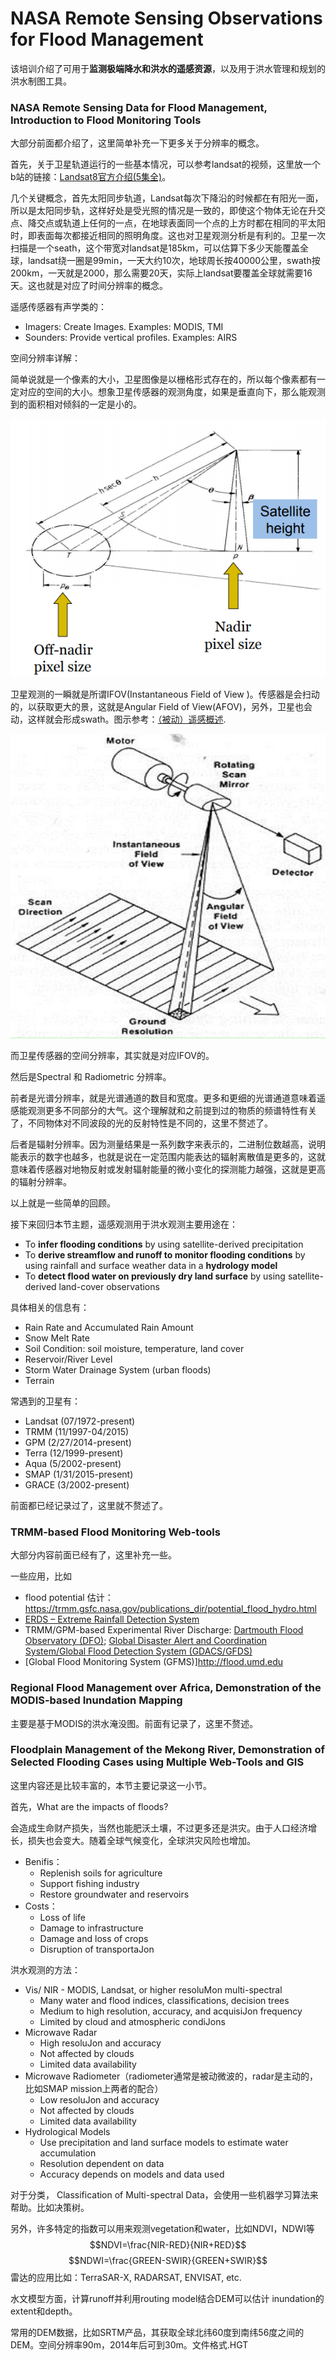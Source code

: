 # NASA Remote Sensing Observations for Flood Management

该培训介绍了可用于**监测极端降水和洪水的遥感资源**，以及用于洪水管理和规划的洪水制图工具。 

### NASA Remote Sensing Data for Flood Management, Introduction to Flood Monitoring Tools

大部分前面都介绍了，这里简单补充一下更多关于分辨率的概念。

首先，关于卫星轨道运行的一些基本情况，可以参考landsat的视频，这里放一个b站的链接：[Landsat8官方介绍(5集全)](https://www.bilibili.com/video/BV1cJ411a78q?from=search&seid=17875756029381894380)。

几个关键概念，首先太阳同步轨道，Landsat每次下降沿的时候都在有阳光一面，所以是太阳同步轨，这样好处是受光照的情况是一致的，即使这个物体无论在升交点、降交点或轨道上任何的一点，在地球表面同一个点的上方时都在相同的平太阳时，即表面每次都接近相同的照明角度。这也对卫星观测分析是有利的。卫星一次扫描是一个seath，这个带宽对landsat是185km，可以估算下多少天能覆盖全球，landsat绕一圈是99min，一天大约10次，地球周长按40000公里，swath按200km，一天就是2000，那么需要20天，实际上landsat要覆盖全球就需要16天。这也就是对应了时间分辨率的概念。

遥感传感器有声学类的：

- Imagers: Create Images. Examples: MODIS, TMI
- Sounders: Provide vertical profiles. Examples: AIRS 

空间分辨率详解：

简单说就是一个像素的大小，卫星图像是以栅格形式存在的，所以每个像素都有一定对应的空间的大小。想象卫星传感器的观测角度，如果是垂直向下，那么能观测到的面积相对倾斜的一定是小的。

![](TIM截图20200512192535.png)

卫星观测的一瞬就是所谓IFOV(Instantaneous Field of View )。传感器是会扫动的，以获取更大的景，这就是Angular Field of View(AFOV)，另外，卫星也会动，这样就会形成swath。图示参考：[（被动）遥感概述](https://zhuanlan.zhihu.com/p/32699929).

![](v2-bb82a5be1677ca6d260a0a42155204ce_720w.jpg)

而卫星传感器的空间分辨率，其实就是对应IFOV的。

然后是Spectral 和 Radiometric 分辨率。

前者是光谱分辨率，就是光谱通道的数目和宽度。更多和更细的光谱通道意味着遥感能观测更多不同部分的大气。这个理解就和之前提到过的物质的频谱特性有关了，不同物体对不同波段的光的反射特性是不同的，这里不赘述了。

后者是辐射分辨率。因为测量结果是一系列数字来表示的，二进制位数越高，说明能表示的数字也越多，也就是说在一定范围内能表达的辐射离散值是更多的，这就意味着传感器对地物反射或发射辐射能量的微小变化的探测能力越强，这就是更高的辐射分辨率。

以上就是一些简单的回顾。

接下来回归本节主题，遥感观测用于洪水观测主要用途在：

- To **infer flooding conditions** by using satellite-derived precipitation
- To **derive streamflow and runoff to monitor flooding conditions** by using rainfall and surface weather data in a **hydrology model**
- To **detect flood water on previously dry land surface** by using satellite-derived land-cover observations 

具体相关的信息有：

- Rain Rate and Accumulated Rain Amount
- Snow Melt Rate
- Soil Condition: soil moisture, temperature, land cover
- Reservoir/River Level
- Storm Water Drainage System (urban floods)
- Terrain

常遇到的卫星有：

- Landsat (07/1972-present)
- TRMM (11/1997-04/2015)
- GPM (2/27/2014-present)
- Terra (12/1999-present)
- Aqua (5/2002-present)
- SMAP (1/31/2015-present)
- GRACE (3/2002-present) 

前面都已经记录过了，这里就不赘述了。

### TRMM-based Flood Monitoring Web-tools 

大部分内容前面已经有了，这里补充一些。

一些应用，比如

- flood potential 估计：https://trmm.gsfc.nasa.gov/publications_dir/potential_flood_hydro.html
- [ERDS – Extreme Rainfall Detection System](http://www.ithacaweb.org/projects/erds/)
- TRMM/GPM-based Experimental River Discharge: [Dartmouth Flood Observatory (DFO)](http://floodobservatory.colorado.edu/); [Global Disaster Alert and Coordination System/Global Flood Detection System (GDACS/GFDS)](http://www.gdacs.org/flooddetection/) 
- [Global Flood Monitoring System (GFMS)]http://flood.umd.edu

### Regional Flood Management over Africa, Demonstration of the MODIS-based Inundation Mapping

主要是基于MODIS的洪水淹没图。前面有记录了，这里不赘述。

### Floodplain Management of the Mekong River, Demonstration of Selected Flooding Cases using Multiple Web-Tools and GIS

这里内容还是比较丰富的，本节主要记录这一小节。

首先，What	are	the	impacts	of	floods?

会造成生命财产损失，当然也能肥沃土壤，不过更多还是洪灾。由于人口经济增长，损失也会变大。随着全球气候变化，全球洪灾风险也增加。

- Benifis：
    - Replenish	soils	for	agriculture	
    - Support	fishing	industry	
    - Restore	groundwater	and	reservoirs
- Costs：
    - Loss	of	life	
    - Damage	to	infrastructure	
    - Damage	and	loss	of	crops	
    - Disruption	of	transportaJon	
    
洪水观测的方法：

- Vis/	NIR	-	MODIS,	Landsat,	or	higher	resoluMon	multi-spectral
    - Many	water	and	flood	indices,	classifications,	decision	trees	
    - Medium	to	high	resolution,	accuracy,	and	acquisiJon	frequency	
    - Limited	by	cloud	and	atmospheric	condiJons	
- Microwave	Radar	
    - High	resoluJon	and	accuracy	
    - Not	affected	by	clouds	
    - Limited	data	availability
- Microwave	Radiometer（radiometer通常是被动微波的，radar是主动的，比如SMAP mission上两者的配合）
    - Low	resoluJon	and	accuracy	
    - Not	affected	by	clouds	
    - Limited	data	availability
- Hydrological	Models	
    - Use	precipitation	and	land	surface	models	to	estimate	water	accumulation	
    - Resolution	dependent	on	data	
    - Accuracy	depends	on	models	and	data	used	
    
对于分类， Classification	of	Multi-spectral	Data，会使用一些机器学习算法来帮助。比如决策树。

另外，许多特定的指数可以用来观测vegetation和water，比如NDVI，NDWI等
$$NDVI=\frac{NIR-RED}{NIR+RED}$$
$$NDWI=\frac{GREEN-SWIR}{GREEN+SWIR}$$
雷达的应用比如：TerraSAR-X,	RADARSAT,	ENVISAT,	etc.

水文模型方面，计算runoff并利用routing model结合DEM可以估计 inundation的extent和depth。

常用的DEM数据，比如SRTM产品，其获取全球北纬60度到南纬56度之间的DEM。空间分辨率90m，2014年后可到30m。文件格式.HGT